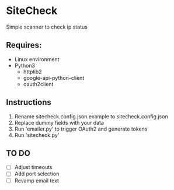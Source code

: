 # SiteCheck
Simple scanner to check ip status

## Requires:
- Linux environment
- Python3
  - httplib2
  - google-api-python-client
  - oauth2client

## Instructions
1. Rename sitecheck.config.json.example to sitecheck.config.json
2. Replace dummy fields with your data
3. Run 'emailer.py' to trigger OAuth2 and generate tokens
4. Run 'sitecheck.py'

## TO DO
- [ ] Adjust timeouts
- [ ] Add port selection
- [ ] Revamp email text
